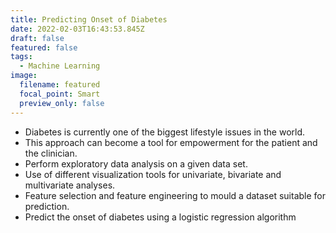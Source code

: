 ```yaml
---
title: Predicting Onset of Diabetes
date: 2022-02-03T16:43:53.845Z
draft: false
featured: false
tags:
  - Machine Learning
image:
  filename: featured
  focal_point: Smart
  preview_only: false
---
```



* Diabetes is currently one of the biggest lifestyle issues in the world.
* This approach can become a tool for empowerment for the patient and the clinician.
* Perform exploratory data analysis on a given data set.
* Use of different visualization tools for univariate, bivariate and multivariate analyses.
* Feature selection and feature engineering to mould a dataset suitable for prediction.
* Predict the onset of diabetes using a logistic regression algorithm